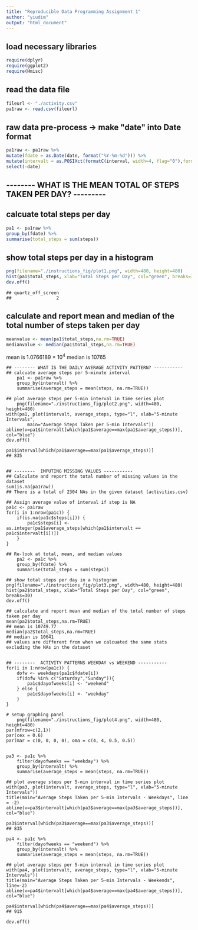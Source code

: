 ```yaml
---
title: "Reproducible Data Programming Assignment 1"
author: "yiudim"
output: "html_document"
---
```


## load necessary libraries

```r
require(dplyr)
require(ggplot2)
require(Hmisc)
```
	
## read the data file

```r
fileurl <- "./activity.csv"
pa1raw <- read.csv(fileurl)
```

## raw data pre-process -> make "date" into Date format

```r
pa1raw <- pa1raw %>% 
mutate(fdate = as.Date(date, format("%Y-%m-%d"))) %>% 
mutate(intervalt = as.POSIXct(formatC(interval, width=4, flag="0"),format="%H%M")) %>%
select(-date)
```
		

## -------- WHAT IS THE MEAN TOTAL OF STEPS TAKEN PER DAY? ---------
## calcuate total steps per day

```r
pa1 <- pa1raw %>% 
group_by(fdate) %>%
summarise(total_steps = sum(steps))
```

## show total steps per day in a histogram

```r
png(filename="./instructions_fig/plot1.png", width=480, height=480)
hist(pa1$total_steps, xlab="Total Steps per Day", col="green", breaks=30)
dev.off()
```

```
## quartz_off_screen 
##                 2
```

## calculate and report mean and median of the total number of steps taken per day

```r
meanvalue <- mean(pa1$total_steps,na.rm=TRUE)
medianvalue <- median(pa1$total_steps,na.rm=TRUE)
```

mean is 1.0766189 &times; 10<sup>4</sup>
median is 10765

	## -------- WHAT IS THE DAILY AVERAGE ACTIVITY PATTERN? -----------
	## calcuate average steps per 5-minute interval
        pa1 <- pa1raw %>% 
		group_by(intervalt) %>%
		summarise(average_steps = mean(steps, na.rm=TRUE))

	## plot average steps per 5-min interval in time series plot
        png(filename="./instructions_fig/plot2.png", width=480, height=480)
	with(pa1, plot(intervalt, average_steps, type="l", xlab="5-minute Intervals", 
			main="Average Steps Taken per 5-min Intervals"))
	abline(v=pa1$intervalt[which(pa1$average==max(pa1$average_steps))], col="blue")
	dev.off()

	pa1$interval[which(pa1$average==max(pa1$average_steps))]
	## 835


	## --------  IMPUTING MISSING VALUES -----------
	## Calculate and report the total number of missing values in the dataset
	sum(is.na(pa1raw))
	## There is a total of 2304 NAs in the given dataset (activities.csv)

	## Assign average value of interval if step is NA
	pa1c <- pa1raw
	for(i in 1:nrow(pa1c)) {
		if(is.na(pa1c$steps[i])) {
			pa1c$steps[i] <- as.integer(pa1$average_steps[which(pa1$intervalt == pa1c$intervalt[i])])
		}
	}

	## Re-look at total, mean, and median values
        pa2 <- pa1c %>% 
		group_by(fdate) %>%
		summarise(total_steps = sum(steps))

	## show total steps per day in a histogram
	png(filename="./instructions_fig/plot3.png", width=480, height=480)
	hist(pa2$total_steps, xlab="Total Steps per Day", col="green", breaks=30)
	dev.off()

	## calculate and report mean and median of the total number of steps taken per day
	mean(pa2$total_steps,na.rm=TRUE)
	## mean is 10749.77
	median(pa2$total_steps,na.rm=TRUE)
	## median is 10641
	## values are different from when we calcuated the same stats excluding the NAs in the dataset


	## --------  ACTIVITY PATTERNS WEEKDAY vs WEEKEND -----------
	for(i in 1:nrow(pa1c)) {
		dofw <- weekdays(pa1c$fdate[i]) 
		if(dofw %in% c("Saturday","Sunday")){
			pa1c$dayofweeks[i] <- "weekend"
		} else {
			pa1c$dayofweeks[i] <- "weekday"
		}
	}

	# setup graphing panel
        png(filename="./instructions_fig/plot4.png", width=480, height=480)
	par(mfrow=c(2,1))
	par(cex = 0.6)
	par(mar = c(0, 0, 0, 0), oma = c(4, 4, 0.5, 0.5))


	pa3 <- pa1c %>% 
		filter(dayofweeks == "weekday") %>%
		group_by(intervalt) %>%
		summarise(average_steps = mean(steps, na.rm=TRUE))

	## plot average steps per 5-min interval in time series plot
	with(pa3, plot(intervalt, average_steps, type="l", xlab="5-minute Intervals")) 
	title(main="Average Steps Taken per 5-min Intervals - Weekdays", line = -2)
	abline(v=pa3$intervalt[which(pa3$average==max(pa3$average_steps))], col="blue")

	pa3$interval[which(pa3$average==max(pa3$average_steps))]
	## 835

	pa4 <- pa1c %>% 
		filter(dayofweeks == "weekend") %>%
		group_by(intervalt) %>%
		summarise(average_steps = mean(steps, na.rm=TRUE))

	## plot average steps per 5-min interval in time series plot
	with(pa4, plot(intervalt, average_steps, type="l", xlab="5-minute Intervals")) 
	title(main="Average Steps Taken per 5-min Intervals - Weekends", line=-2)
	abline(v=pa4$intervalt[which(pa4$average==max(pa4$average_steps))], col="blue")

	pa4$interval[which(pa4$average==max(pa4$average_steps))]
	## 915

	dev.off()
	
